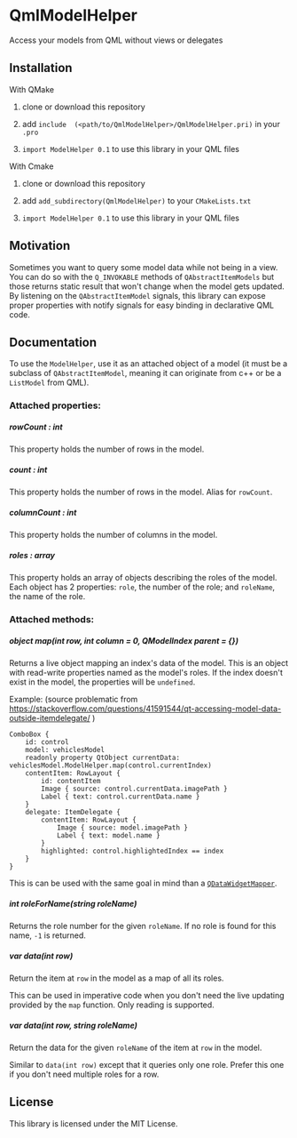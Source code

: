QmlModelHelper
==============

Access your models from QML without views or delegates

Installation
------------
With QMake

1. clone or download this repository

2. add `include  (<path/to/QmlModelHelper>/QmlModelHelper.pri)` in your `.pro`

3. `import ModelHelper 0.1` to use this library in your QML files

With Cmake

1. clone or download this repository

2. add `add_subdirectory(QmlModelHelper)` to your `CMakeLists.txt`

3. `import ModelHelper 0.1` to use this library in your QML files

Motivation
----------
Sometimes you want to query some model data while not being in a view. You can do so with the `Q_INVOKABLE` methods of `QAbstractItemModels` but those returns static result that won't change when the model gets updated.
By listening on the `QAbstractItemModel` signals, this library can expose proper properties with notify signals for easy binding in declarative QML code.

Documentation
------------

To use the `ModelHelper`, use it as an attached object of a model (it must be a subclass of `QAbstractItemModel`, meaning it can originate from c++ or be a `ListModel` from QML).

### Attached properties:
##### rowCount : int
This property holds the number of rows in the model.

##### count : int
This property holds the number of rows in the model. Alias for `rowCount`.

##### columnCount : int
This property holds the number of columns in the model.

##### roles : array
This property holds an array of objects describing the roles of the model. Each object has 2 properties: `role`, the number of the role; and `roleName`, the name of the role.

### Attached methods:
##### object map(int row, int column = 0, QModelIndex parent = {})
Returns a live object mapping an index's data of the model. This is an object with read-write properties named as the model's roles.
If the index doesn't exist in the model, the properties will be `undefined`.

Example: (source problematic from https://stackoverflow.com/questions/41591544/qt-accessing-model-data-outside-itemdelegate/ )
```
ComboBox {
    id: control
    model: vehiclesModel
    readonly property QtObject currentData: vehiclesModel.ModelHelper.map(control.currentIndex)
    contentItem: RowLayout {
        id: contentItem
        Image { source: control.currentData.imagePath }
        Label { text: control.currentData.name }
    }
    delegate: ItemDelegate {
        contentItem: RowLayout {
            Image { source: model.imagePath }
            Label { text: model.name }
        }
        highlighted: control.highlightedIndex == index
    }
}
```
This is can be used with the same goal in mind than a [`QDataWidgetMapper`](https://doc.qt.io/qt-5/qdatawidgetmapper.html).

##### int roleForName(string roleName)
Returns the role number for the given `roleName`. If no role is found for this name, `-1` is returned.

##### var data(int row)
Return the item at `row` in the model as a map of all its roles.

This can be used in imperative code when you don't need the live updating provided by the `map` function. Only reading is supported.

##### var data(int row, string roleName)
Return the data for the given `roleName` of the item at `row` in the model.

Similar to `data(int row)` except that it queries only one role. Prefer this one if you don't need multiple roles for a row.

License
-------
This library is licensed under the MIT License.

